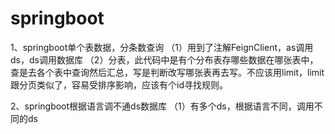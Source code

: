 # springboot
1、springboot单个表数据，分条数查询
（1）用到了注解FeignClient，as调用ds，ds调用数据库
（2）分表，此代码中是有个分布表存哪些数据在哪张表中，查是去各个表中查询然后汇总，写是判断改写哪张表再去写。不应该用limit，limit跟分页类似了，容易受排序影响，应该有个id寻找规则。

2、springboot根据语言调不通ds数据库
（1）有多个ds，根据语言不同，调用不同的ds
